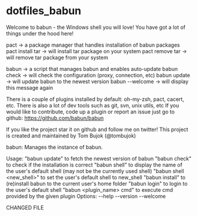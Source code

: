 # dotfiles_babun
Welcome to babun - the Windows shell you will love!
You have got a lot of things under the hood here!

   pact -> a package manager that handles installation of babun packages
      pact install tar -> will install tar package on your system
      pact remove tar -> will remove tar package from your system

   babun -> a script that manages babun and enables auto-update
      babun check -> will check the configuration (proxy, connection, etc)
      babun update -> will update babun to the newest version
      babun --welcome -> will display this message again

There is a couple of plugins installed by default: oh-my-zsh, pact, cacert, etc.
There is also a lot of dev tools such as git, svn, unix utils, etc
If you would like to contribute, code up a plugin or report an issue just
go to github: https://github.com/babun/babun

If you like the project star it on github and follow me on twitter!
This project is created and maintained by Tom Bujok (@tombujok)

babun: Manages the instance of babun.

Usage:
  "babun update" to fetch the newest version of babun
  "babun check" to check if the installation is correct
  "babun shell" to display the name of the user's default shell (may not be the currently used shell)
  "babun shell <new_shell>" to set the user's default shell to new_shell
  "babun install" to (re)install babun to the current user's home folder
  "babun login" to login to the user's default shell
  "babun <plugin_name> cmd" to execute cmd provided by the given plugin
Options:
  --help
  --version
  --welcome

  CHANGED FILE
